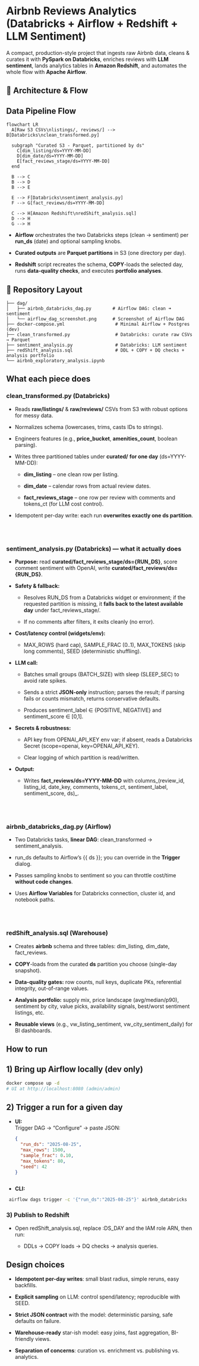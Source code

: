 Airbnb Reviews Analytics (Databricks + Airflow + Redshift + LLM Sentiment)
==========================================================================

A compact, production-style project that ingests raw Airbnb data, cleans & curates it with **PySpark on Databricks**, enriches reviews with **LLM sentiment**, lands analytics tables in **Amazon Redshift**, and automates the whole flow with **Apache Airflow**.

🧭 Architecture & Flow
-------------------

## Data Pipeline Flow

```mermaid
flowchart LR
  A[Raw S3 CSVs\nlistings/, reviews/] --> B[Databricks\nclean_transformed.py]

  subgraph "Curated S3 - Parquet, partitioned by ds"
    C[dim_listing/ds=YYYY-MM-DD]
    D[dim_date/ds=YYYY-MM-DD]
    E[fact_reviews_stage/ds=YYYY-MM-DD]
  end

  B --> C
  B --> D
  B --> E

  E --> F[Databricks\nsentiment_analysis.py]
  F --> G[fact_reviews/ds=YYYY-MM-DD]

  C --> H[Amazon Redshift\nredShift_analysis.sql]
  D --> H
  G --> H
```

*   **Airflow** orchestrates the two Databricks steps (clean → sentiment) per **run\_ds** (date) and optional sampling knobs.
    
*   **Curated outputs** are **Parquet partitions** in S3 (one directory per day).
    
*   **Redshift** script recreates the schema, **COPY**\-loads the selected day, runs **data-quality checks**, and executes **portfolio analyses**.
    

📁 Repository Layout
-----------------

```text
├── dag/
│   ├── airbnb_databricks_dag.py        # Airflow DAG: clean ➜ sentiment
│   └── airflow_dag_screenshot.png      # Screenshot of Airflow DAG
├── docker-compose.yml                   # Minimal Airflow + Postgres (dev)
├── clean_transformed.py                 # Databricks: curate raw CSVs → Parquet
├── sentiment_analysis.py                # Databricks: LLM sentiment
├── redShift_analysis.sql                # DDL + COPY + DQ checks + analysis portfolio
└── airbnb_exploratory_analysis.ipynb   
```

What each piece does 
----------------------------------

### clean\_transformed.py (Databricks)

  *   Reads **raw/listings/** & **raw/reviews/** CSVs from S3 with robust options for messy data.
      
  *   Normalizes schema (lowercases, trims, casts IDs to strings).
      
  *   Engineers features (e.g., **price\_bucket**, **amenities\_count**, boolean parsing).
      
  *   Writes three partitioned tables under **curated/** **for one day** (ds=YYYY-MM-DD):
      
      *   **dim\_listing** – one clean row per listing.
          
      *   **dim\_date** – calendar rows from actual review dates.
          
      *   **fact\_reviews\_stage** – one row per review with comments and tokens\_ct (for LLM cost control).
          
  *   Idempotent per-day write: each run **overwrites exactly one ds partition**.
      


<br><br>

### sentiment\_analysis.py (Databricks) — **what it actually does**

  *   **Purpose:** read **curated/fact\_reviews\_stage/ds={RUN\_DS}**, score comment sentiment with OpenAI, write **curated/fact\_reviews/ds={RUN\_DS}**.
      
  *   **Safety & fallback:**
      
      *   Resolves RUN\_DS from a Databricks widget or environment; if the requested partition is missing, it **falls back to the latest available day** under fact\_reviews\_stage/.
          
      *   If no comments after filters, it exits cleanly (no error).
          
  *   **Cost/latency control (widgets/env):**
      
      *   MAX\_ROWS (hard cap), SAMPLE\_FRAC (0..1), MAX\_TOKENS (skip long comments), SEED (deterministic shuffling).
          
  *   **LLM call:**
      
      *   Batches small groups (BATCH\_SIZE) with sleep (SLEEP\_SEC) to avoid rate spikes.
          
      *   Sends a strict **JSON-only** instruction; parses the result; if parsing fails or counts mismatch, returns conservative defaults.
          
      *   Produces sentiment\_label ∈ {POSITIVE, NEGATIVE} and sentiment\_score ∈ \[0,1\].
          
  *   **Secrets & robustness:**
      
      *   API key from OPENAI\_API\_KEY env var; if absent, reads a Databricks Secret (scope=openai, key=OPENAI\_API\_KEY).
          
      *   Clear logging of which partition is read/written.
          
  *   **Output:**
      
      *   Writes **fact\_reviews/ds=YYYY-MM-DD** with columns_(review\_id, listing\_id, date\_key, comments, tokens\_ct, sentiment\_label, sentiment\_score, ds)_.
        

<br><br>

### airbnb\_databricks\_dag.py (Airflow)

  *   Two Databricks tasks, **linear DAG**: clean\_transformed → sentiment\_analysis.
      
  *   run\_ds defaults to Airflow’s {{ ds }}; you can override in the **Trigger** dialog.
      
  *   Passes sampling knobs to sentiment so you can throttle cost/time **without code changes**.
      
  *   Uses **Airflow Variables** for Databricks connection, cluster id, and notebook paths.


<br><br>

### redShift\_analysis.sql (Warehouse)

  *   Creates **airbnb** schema and three tables: dim\_listing, dim\_date, fact\_reviews.
      
  *   **COPY**\-loads from the curated **ds** partition you choose (single-day snapshot).
      
  *   **Data-quality gates:** row counts, null keys, duplicate PKs, referential integrity, out-of-range values.
      
  *   **Analysis portfolio:** supply mix, price landscape (avg/median/p90), sentiment by city, value picks, availability signals, best/worst sentiment listings, etc.
      
  *   **Reusable views** (e.g., vw\_listing\_sentiment, vw\_city\_sentiment\_daily) for BI dashboards.

    

How to run 
------------------------

## 1) Bring up Airflow locally (dev only)
```bash
docker compose up -d
# UI at http://localhost:8080 (admin/admin) 
```

## 2) Trigger a run for a given day
* **UI:**  
  Trigger DAG → “Configure” → paste JSON:

  ```json
  {
    "run_ds": "2025-08-25",
    "max_rows": 1500,
    "sample_frac": 0.10,
    "max_tokens": 80,
    "seed": 42
  }
```

```
 * **CLI:**

 ```bash
  airflow dags trigger -c '{"run_ds":"2025-08-25"}' airbnb_databricks
```

### 3) Publish to Redshift

*   Open redShift\_analysis.sql, replace :DS\_DAY and the IAM role ARN, then run:
    
    *   DDLs → COPY loads → DQ checks → analysis queries.
        

Design choices 
----------------------------------------

*   **Idempotent per-day writes**: small blast radius, simple reruns, easy backfills.
    
*   **Explicit sampling** on LLM: control spend/latency; reproducible with SEED.
    
*   **Strict JSON contract** with the model: deterministic parsing, safe defaults on failure.
    
*   **Warehouse-ready** star-ish model: easy joins, fast aggregation, BI-friendly views.
    
*   **Separation of concerns**: curation vs. enrichment vs. publishing vs. analytics.
    

    
